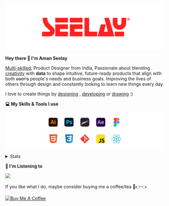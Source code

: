 [![banner](./images/seelay.svg)](https://www.seelay.in)

**Hey there 👋 I'm Aman Seelay**

[Multi-skilled](https://www.seelay.in/#skills), Product Designer from India, Passionate about blending [creativity](https://illustrations.seelay.in) with <b>data</b> to shape intuitive, future-ready products that align with both <s>user's</s> people's needs and business goals. Improving the lives of others through design and constantly looking to learn new things every day.

I love to create things by [designing](https://www.seelay.in/#work) , [developing](https://www.seelay.in/#projects) or [drawing](https://art.seelay.in) :)

**💻 My Skills & Tools I use**

[![banner](./images/skills&tools.svg)](https://www.seelay.in/about)

<details>
  <summary>Stats</summary>

---

<!--START_SECTION:waka-->
![Profile Views](http://img.shields.io/badge/Profile%20Views-2-blue)

**🐱 My GitHub Data** 

> 📦 820.1 kB Used in GitHub's Storage 
 > 
> 🏆 854 Contributions in the Year 2024
 > 
> 💼 Opted to Hire
 > 
> 📜 2 Public Repositories 
 > 
> 🔑 44 Private Repositories 
 > 
**I'm a Night 🦉** 

```text
🌞 Morning                342 commits         ███░░░░░░░░░░░░░░░░░░░░░░   12.78 % 
🌆 Daytime                463 commits         ████░░░░░░░░░░░░░░░░░░░░░   17.30 % 
🌃 Evening                843 commits         ████████░░░░░░░░░░░░░░░░░   31.49 % 
🌙 Night                  1029 commits        ██████████░░░░░░░░░░░░░░░   38.44 % 
```
📅 **I'm Most Productive on Thursday** 

```text
Monday                   342 commits         ███░░░░░░░░░░░░░░░░░░░░░░   12.78 % 
Tuesday                  424 commits         ████░░░░░░░░░░░░░░░░░░░░░   15.84 % 
Wednesday                304 commits         ███░░░░░░░░░░░░░░░░░░░░░░   11.36 % 
Thursday                 486 commits         █████░░░░░░░░░░░░░░░░░░░░   18.15 % 
Friday                   325 commits         ███░░░░░░░░░░░░░░░░░░░░░░   12.14 % 
Saturday                 337 commits         ███░░░░░░░░░░░░░░░░░░░░░░   12.59 % 
Sunday                   459 commits         ████░░░░░░░░░░░░░░░░░░░░░   17.15 % 
```


📊 **This Week I Spent My Time On** 

```text
🕑︎ Time Zone: Asia/Kolkata

💬 Programming Languages: 
Other                    20 hrs 50 mins      ████████████████░░░░░░░░░   62.81 % 
JavaScript               4 hrs 33 mins       ███░░░░░░░░░░░░░░░░░░░░░░   13.71 % 
SCSS                     3 hrs 38 mins       ███░░░░░░░░░░░░░░░░░░░░░░   10.97 % 
CSS                      1 hr 18 mins        █░░░░░░░░░░░░░░░░░░░░░░░░   03.94 % 
Markdown                 1 hr 13 mins        █░░░░░░░░░░░░░░░░░░░░░░░░   03.67 % 

🔥 Editors: 
Chrome                   21 hrs 17 mins      ████████████████░░░░░░░░░   64.14 % 
VS Code                  10 hrs 40 mins      ████████░░░░░░░░░░░░░░░░░   32.15 % 
Edge                     1 hr 13 mins        █░░░░░░░░░░░░░░░░░░░░░░░░   03.70 % 

💻 Operating System: 
Windows                  33 hrs 11 mins      █████████████████████████   100.00 % 
```

**I Mostly Code in JavaScript** 

```text
JavaScript               28 repos            ███████████████░░░░░░░░░░   59.57 % 
TypeScript               12 repos            ██████░░░░░░░░░░░░░░░░░░░   25.53 % 
HTML                     4 repos             ██░░░░░░░░░░░░░░░░░░░░░░░   08.51 % 
Java                     3 repos             ██░░░░░░░░░░░░░░░░░░░░░░░   06.38 % 
```




 Last Updated on 09/12/2024 06:51:16 UTC
<!--END_SECTION:waka-->

---

 </details>

**🎵 I'm Listening to**

<object data="https://now-play.vercel.app/api/generate?uid=7a17a86e-d6b7-43b5-8d9c-1d6dae42a779" >

  <img src="https://now-play.vercel.app/api/generate?uid=7a17a86e-d6b7-43b5-8d9c-1d6dae42a779" />

</object>

If you like what I do, maybe consider buying me a coffee/tea 🥺👉👈

<a href="https://www.buymeacoffee.com/seelay" target="_blank"><img src="https://cdn.buymeacoffee.com/buttons/v2/default-red.png" alt="Buy Me A Coffee" width="150" ></a>
